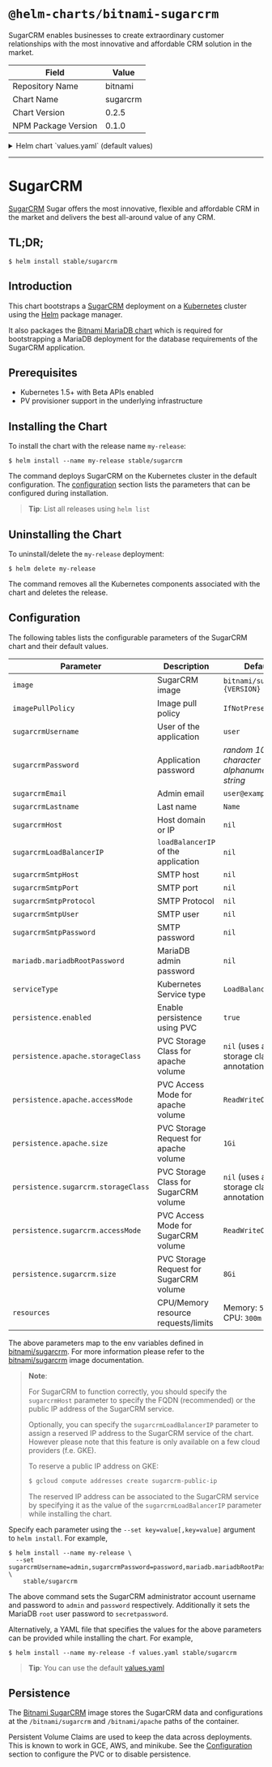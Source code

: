 # `@helm-charts/bitnami-sugarcrm`

SugarCRM enables businesses to create extraordinary customer relationships with the most innovative and affordable CRM solution in the market.

| Field               | Value    |
| ------------------- | -------- |
| Repository Name     | bitnami  |
| Chart Name          | sugarcrm |
| Chart Version       | 0.2.5    |
| NPM Package Version | 0.1.0    |

<details>

<summary>Helm chart `values.yaml` (default values)</summary>

```yaml
## Bitnami SugarCRM image version
## ref: https://hub.docker.com/r/bitnami/sugarcrm/tags/
##
image: bitnami/sugarcrm:6.5.26-r2

## Specify a imagePullPolicy
## ref: http://kubernetes.io/docs/user-guide/images/#pre-pulling-images
##
imagePullPolicy: IfNotPresent

## SugarCRM host to create application URLs
## ref: https://github.com/bitnami/bitnami-docker-sugarcrm#configuration
##
# sugarcrmHost:

## loadBalancerIP for the SugarCRM Service (optional, cloud specific)
## ref: http://kubernetes.io/docs/user-guide/services/#type-loadbalancer
##
# sugarcrmLoadBalancerIP:

## User of the application
## ref: https://github.com/bitnami/bitnami-docker-sugarcrm#configuration
##
sugarcrmUsername: user

## Application password
## Defaults to a random 10-character alphanumeric string if not set
## ref: https://github.com/bitnami/bitnami-docker-sugarcrm#configuration
##
# sugarcrmPassword:

## Admin email
## ref: https://github.com/bitnami/bitnami-docker-sugarcrm#configuration
##
sugarcrmEmail: user@example.com

## Last Name
## ref: https://github.com/bitnami/bitnami-docker-sugarcrm#configuration
##
sugarcrmLastName: LastName

## SMTP mail delivery configuration
## ref: https://github.com/bitnami/bitnami-docker-orangehrm/#smtp-configuration
# sugarcrmSmtpHost:
# sugarcrmSmtpPort:
# sugarcrmSmtpUser:
# sugarcrmSmtpPassword:
# sugarcrmSmtpProtocol:

##
## MariaDB chart configuration
##
mariadb:
  ## MariaDB admin password
  ## ref: https://github.com/bitnami/bitnami-docker-mariadb/blob/master/README.md#setting-the-root-password-on-first-run
  ##
  # mariadbRootPassword:

  ## Enable persistence using Persistent Volume Claims
  ## ref: http://kubernetes.io/docs/user-guide/persistent-volumes/
  ##
  persistence:
    enabled: true
    ## mariadb data Persistent Volume Storage Class
    ## If defined, storageClassName: <storageClass>
    ## If set to "-", storageClassName: "", which disables dynamic provisioning
    ## If undefined (the default) or set to null, no storageClassName spec is
    ##   set, choosing the default provisioner.  (gp2 on AWS, standard on
    ##   GKE, AWS & OpenStack)
    ##
    # storageClass: "-"
    accessMode: ReadWriteOnce
    size: 8Gi

## Kubernetes configuration
## For minikube, set this to NodePort, elsewhere use LoadBalancer
##
serviceType: LoadBalancer

## Enable persistence using Persistent Volume Claims
## ref: http://kubernetes.io/docs/user-guide/persistent-volumes/
##
persistence:
  enabled: true
  apache:
    ## apache data Persistent Volume Storage Class
    ## If defined, storageClassName: <storageClass>
    ## If set to "-", storageClassName: "", which disables dynamic provisioning
    ## If undefined (the default) or set to null, no storageClassName spec is
    ##   set, choosing the default provisioner.  (gp2 on AWS, standard on
    ##   GKE, AWS & OpenStack)
    ##
    # storageClass: "-"
    accessMode: ReadWriteOnce
    size: 1Gi
  sugarcrm:
    ## sugarcrm data Persistent Volume Storage Class
    ## If defined, storageClassName: <storageClass>
    ## If set to "-", storageClassName: "", which disables dynamic provisioning
    ## If undefined (the default) or set to null, no storageClassName spec is
    ##   set, choosing the default provisioner.  (gp2 on AWS, standard on
    ##   GKE, AWS & OpenStack)
    ##
    # storageClass: "-"
    accessMode: ReadWriteOnce
    size: 8Gi

## Configure resource requests and limits
## ref: http://kubernetes.io/docs/user-guide/compute-resources/
##
resources:
  {}
  # requests:
  #   memory: 512Mi
  #   cpu: 300m
```

</details>

---

# SugarCRM

[SugarCRM](https://www.sugarcrm.com) Sugar offers the most innovative, flexible and affordable CRM in the market and delivers the best all-around value of any CRM.

## TL;DR;

```console
$ helm install stable/sugarcrm
```

## Introduction

This chart bootstraps a [SugarCRM](https://github.com/bitnami/bitnami-docker-sugarcrm) deployment on a [Kubernetes](http://kubernetes.io) cluster using the [Helm](https://helm.sh) package manager.

It also packages the [Bitnami MariaDB chart](https://github.com/kubernetes/charts/tree/master/stable/mariadb) which is required for bootstrapping a MariaDB deployment for the database requirements of the SugarCRM application.

## Prerequisites

- Kubernetes 1.5+ with Beta APIs enabled
- PV provisioner support in the underlying infrastructure

## Installing the Chart

To install the chart with the release name `my-release`:

```console
$ helm install --name my-release stable/sugarcrm
```

The command deploys SugarCRM on the Kubernetes cluster in the default configuration. The [configuration](#configuration) section lists the parameters that can be configured during installation.

> **Tip**: List all releases using `helm list`

## Uninstalling the Chart

To uninstall/delete the `my-release` deployment:

```console
$ helm delete my-release
```

The command removes all the Kubernetes components associated with the chart and deletes the release.

## Configuration

The following tables lists the configurable parameters of the SugarCRM chart and their default values.

| Parameter                           | Description                             | Default                                     |
| ----------------------------------- | --------------------------------------- | ------------------------------------------- |
| `image`                             | SugarCRM image                          | `bitnami/sugarcrm:{VERSION}`                |
| `imagePullPolicy`                   | Image pull policy                       | `IfNotPresent`                              |
| `sugarcrmUsername`                  | User of the application                 | `user`                                      |
| `sugarcrmPassword`                  | Application password                    | _random 10 character alphanumeric string_   |
| `sugarcrmEmail`                     | Admin email                             | `user@example.com`                          |
| `sugarcrmLastname`                  | Last name                               | `Name`                                      |
| `sugarcrmHost`                      | Host domain or IP                       | `nil`                                       |
| `sugarcrmLoadBalancerIP`            | `loadBalancerIP` of the application     | `nil`                                       |
| `sugarcrmSmtpHost`                  | SMTP host                               | `nil`                                       |
| `sugarcrmSmtpPort`                  | SMTP port                               | `nil`                                       |
| `sugarcrmSmtpProtocol`              | SMTP Protocol                           | `nil`                                       |
| `sugarcrmSmtpUser`                  | SMTP user                               | `nil`                                       |
| `sugarcrmSmtpPassword`              | SMTP password                           | `nil`                                       |
| `mariadb.mariadbRootPassword`       | MariaDB admin password                  | `nil`                                       |
| `serviceType`                       | Kubernetes Service type                 | `LoadBalancer`                              |
| `persistence.enabled`               | Enable persistence using PVC            | `true`                                      |
| `persistence.apache.storageClass`   | PVC Storage Class for apache volume     | `nil` (uses alpha storage class annotation) |
| `persistence.apache.accessMode`     | PVC Access Mode for apache volume       | `ReadWriteOnce`                             |
| `persistence.apache.size`           | PVC Storage Request for apache volume   | `1Gi`                                       |
| `persistence.sugarcrm.storageClass` | PVC Storage Class for SugarCRM volume   | `nil` (uses alpha storage class annotation) |
| `persistence.sugarcrm.accessMode`   | PVC Access Mode for SugarCRM volume     | `ReadWriteOnce`                             |
| `persistence.sugarcrm.size`         | PVC Storage Request for SugarCRM volume | `8Gi`                                       |
| `resources`                         | CPU/Memory resource requests/limits     | Memory: `512Mi`, CPU: `300m`                |

The above parameters map to the env variables defined in [bitnami/sugarcrm](http://github.com/bitnami/bitnami-docker-sugarcrm). For more information please refer to the [bitnami/sugarcrm](http://github.com/bitnami/bitnami-docker-sugarcrm) image documentation.

> **Note**:
>
> For SugarCRM to function correctly, you should specify the `sugarcrmHost` parameter to specify the FQDN (recommended) or the public IP address of the SugarCRM service.
>
> Optionally, you can specify the `sugarcrmLoadBalancerIP` parameter to assign a reserved IP address to the SugarCRM service of the chart. However please note that this feature is only available on a few cloud providers (f.e. GKE).
>
> To reserve a public IP address on GKE:
>
> ```bash
> $ gcloud compute addresses create sugarcrm-public-ip
> ```
>
> The reserved IP address can be associated to the SugarCRM service by specifying it as the value of the `sugarcrmLoadBalancerIP` parameter while installing the chart.

Specify each parameter using the `--set key=value[,key=value]` argument to `helm install`. For example,

```console
$ helm install --name my-release \
  --set sugarcrmUsername=admin,sugarcrmPassword=password,mariadb.mariadbRootPassword=secretpassword \
    stable/sugarcrm
```

The above command sets the SugarCRM administrator account username and password to `admin` and `password` respectively. Additionally it sets the MariaDB `root` user password to `secretpassword`.

Alternatively, a YAML file that specifies the values for the above parameters can be provided while installing the chart. For example,

```console
$ helm install --name my-release -f values.yaml stable/sugarcrm
```

> **Tip**: You can use the default [values.yaml](values.yaml)

## Persistence

The [Bitnami SugarCRM](https://github.com/bitnami/bitnami-docker-sugarcrm) image stores the SugarCRM data and configurations at the `/bitnami/sugarcrm` and `/bitnami/apache` paths of the container.

Persistent Volume Claims are used to keep the data across deployments. This is known to work in GCE, AWS, and minikube.
See the [Configuration](#configuration) section to configure the PVC or to disable persistence.
